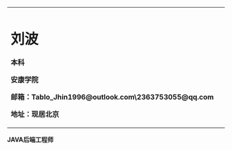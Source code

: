 <table border="0">
  <tr>
    <td width="75%">
      <h1>刘波</h1>
      <p><b>本科</b></p>
      <p><b>安康学院</b></p>
      <p><b>邮箱：Tablo_Jhin1996@outlook.com\2363753055@qq.com</b></p>
      <p><b>地址：现居北京</b></p>
    </td>
  </tr>
</table>
 <p><b>JAVA后端工程师</b></p>

